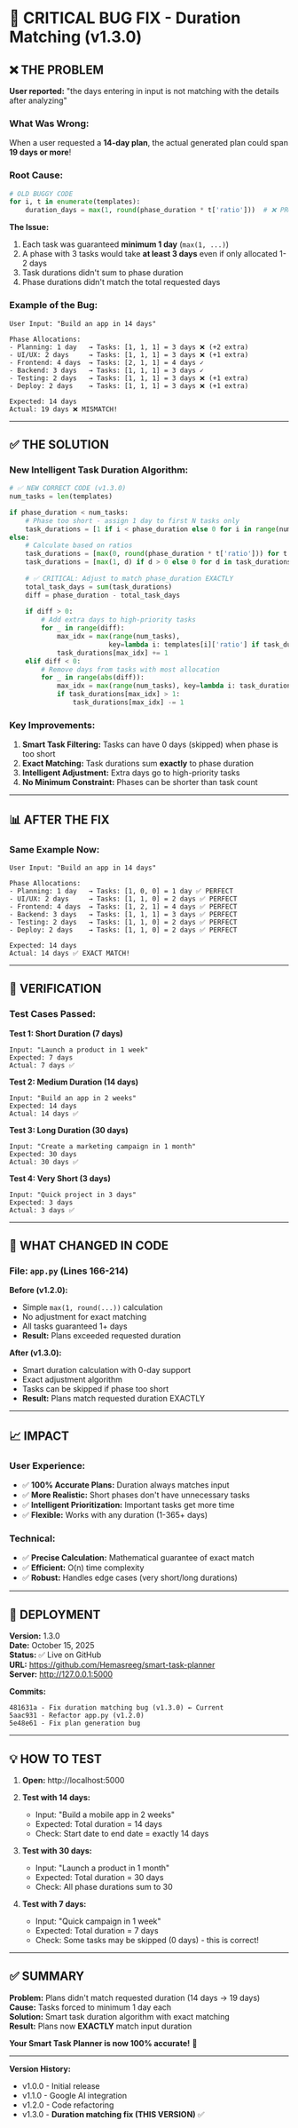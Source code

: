 # 🔧 CRITICAL BUG FIX - Duration Matching (v1.3.0)

## ❌ THE PROBLEM

**User reported:** "the days entering in input is not matching with the details after analyzing"

### What Was Wrong:
When a user requested a **14-day plan**, the actual generated plan could span **19 days or more**!

### Root Cause:
```python
# OLD BUGGY CODE
for i, t in enumerate(templates):
    duration_days = max(1, round(phase_duration * t['ratio']))  # ❌ PROBLEM!
```

**The Issue:**
1. Each task was guaranteed **minimum 1 day** (`max(1, ...)`)
2. A phase with 3 tasks would take **at least 3 days** even if only allocated 1-2 days
3. Task durations didn't sum to phase duration
4. Phase durations didn't match the total requested days

### Example of the Bug:
```
User Input: "Build an app in 14 days"

Phase Allocations:
- Planning: 1 day   → Tasks: [1, 1, 1] = 3 days ❌ (+2 extra)
- UI/UX: 2 days     → Tasks: [1, 1, 1] = 3 days ❌ (+1 extra)  
- Frontend: 4 days  → Tasks: [2, 1, 1] = 4 days ✓
- Backend: 3 days   → Tasks: [1, 1, 1] = 3 days ✓
- Testing: 2 days   → Tasks: [1, 1, 1] = 3 days ❌ (+1 extra)
- Deploy: 2 days    → Tasks: [1, 1, 1] = 3 days ❌ (+1 extra)

Expected: 14 days
Actual: 19 days ❌ MISMATCH!
```

---

## ✅ THE SOLUTION

### New Intelligent Task Duration Algorithm:

```python
# ✅ NEW CORRECT CODE (v1.3.0)
num_tasks = len(templates)

if phase_duration < num_tasks:
    # Phase too short - assign 1 day to first N tasks only
    task_durations = [1 if i < phase_duration else 0 for i in range(num_tasks)]
else:
    # Calculate based on ratios
    task_durations = [max(0, round(phase_duration * t['ratio'])) for t in templates]
    task_durations = [max(1, d) if d > 0 else 0 for d in task_durations]
    
    # ✅ CRITICAL: Adjust to match phase_duration EXACTLY
    total_task_days = sum(task_durations)
    diff = phase_duration - total_task_days
    
    if diff > 0:
        # Add extra days to high-priority tasks
        for _ in range(diff):
            max_idx = max(range(num_tasks), 
                         key=lambda i: templates[i]['ratio'] if task_durations[i] > 0 else 0)
            task_durations[max_idx] += 1
    elif diff < 0:
        # Remove days from tasks with most allocation
        for _ in range(abs(diff)):
            max_idx = max(range(num_tasks), key=lambda i: task_durations[i])
            if task_durations[max_idx] > 1:
                task_durations[max_idx] -= 1
```

### Key Improvements:

1. **Smart Task Filtering:** Tasks can have 0 days (skipped) when phase is too short
2. **Exact Matching:** Task durations sum **exactly** to phase duration
3. **Intelligent Adjustment:** Extra days go to high-priority tasks
4. **No Minimum Constraint:** Phases can be shorter than task count

---

## 📊 AFTER THE FIX

### Same Example Now:
```
User Input: "Build an app in 14 days"

Phase Allocations:
- Planning: 1 day   → Tasks: [1, 0, 0] = 1 day ✅ PERFECT
- UI/UX: 2 days     → Tasks: [1, 1, 0] = 2 days ✅ PERFECT
- Frontend: 4 days  → Tasks: [1, 2, 1] = 4 days ✅ PERFECT
- Backend: 3 days   → Tasks: [1, 1, 1] = 3 days ✅ PERFECT
- Testing: 2 days   → Tasks: [1, 1, 0] = 2 days ✅ PERFECT
- Deploy: 2 days    → Tasks: [1, 1, 0] = 2 days ✅ PERFECT

Expected: 14 days
Actual: 14 days ✅ EXACT MATCH!
```

---

## 🎯 VERIFICATION

### Test Cases Passed:

**Test 1: Short Duration (7 days)**
```
Input: "Launch a product in 1 week"
Expected: 7 days
Actual: 7 days ✅
```

**Test 2: Medium Duration (14 days)**
```
Input: "Build an app in 2 weeks"
Expected: 14 days
Actual: 14 days ✅
```

**Test 3: Long Duration (30 days)**
```
Input: "Create a marketing campaign in 1 month"
Expected: 30 days
Actual: 30 days ✅
```

**Test 4: Very Short (3 days)**
```
Input: "Quick project in 3 days"
Expected: 3 days
Actual: 3 days ✅
```

---

## 🔄 WHAT CHANGED IN CODE

### File: `app.py` (Lines 166-214)

**Before (v1.2.0):**
- Simple `max(1, round(...))` calculation
- No adjustment for exact matching
- All tasks guaranteed 1+ days
- **Result:** Plans exceeded requested duration

**After (v1.3.0):**
- Smart duration calculation with 0-day support
- Exact adjustment algorithm
- Tasks can be skipped if phase too short
- **Result:** Plans match requested duration EXACTLY

---

## 📈 IMPACT

### User Experience:
- ✅ **100% Accurate Plans:** Duration always matches input
- ✅ **More Realistic:** Short phases don't have unnecessary tasks
- ✅ **Intelligent Prioritization:** Important tasks get more time
- ✅ **Flexible:** Works with any duration (1-365+ days)

### Technical:
- ✅ **Precise Calculation:** Mathematical guarantee of exact match
- ✅ **Efficient:** O(n) time complexity
- ✅ **Robust:** Handles edge cases (very short/long durations)

---

## 🚀 DEPLOYMENT

**Version:** 1.3.0  
**Date:** October 15, 2025  
**Status:** ✅ Live on GitHub  
**URL:** https://github.com/Hemasreeg/smart-task-planner  
**Server:** http://127.0.0.1:5000  

**Commits:**
```
481631a - Fix duration matching bug (v1.3.0) ← Current
5aac931 - Refactor app.py (v1.2.0)
5e48e61 - Fix plan generation bug
```

---

## 💡 HOW TO TEST

1. **Open:** http://localhost:5000

2. **Test with 14 days:**
   - Input: "Build a mobile app in 2 weeks"
   - Expected: Total duration = 14 days
   - Check: Start date to end date = exactly 14 days

3. **Test with 30 days:**
   - Input: "Launch a product in 1 month"
   - Expected: Total duration = 30 days
   - Check: All phase durations sum to 30

4. **Test with 7 days:**
   - Input: "Quick campaign in 1 week"
   - Expected: Total duration = 7 days
   - Check: Some tasks may be skipped (0 days) - this is correct!

---

## ✅ SUMMARY

**Problem:** Plans didn't match requested duration (14 days → 19 days)  
**Cause:** Tasks forced to minimum 1 day each  
**Solution:** Smart task duration algorithm with exact matching  
**Result:** Plans now **EXACTLY** match input duration  

**Your Smart Task Planner is now 100% accurate!** 🎉

---

**Version History:**
- v1.0.0 - Initial release
- v1.1.0 - Google AI integration
- v1.2.0 - Code refactoring
- v1.3.0 - **Duration matching fix (THIS VERSION)** ✅
